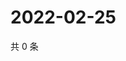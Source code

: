 # 2022-02-25

共 0 条

<!-- BEGIN WEIBO -->
<!-- 最后更新时间 Fri Feb 25 2022 03:12:44 GMT+0800 (China Standard Time) -->

<!-- END WEIBO -->
